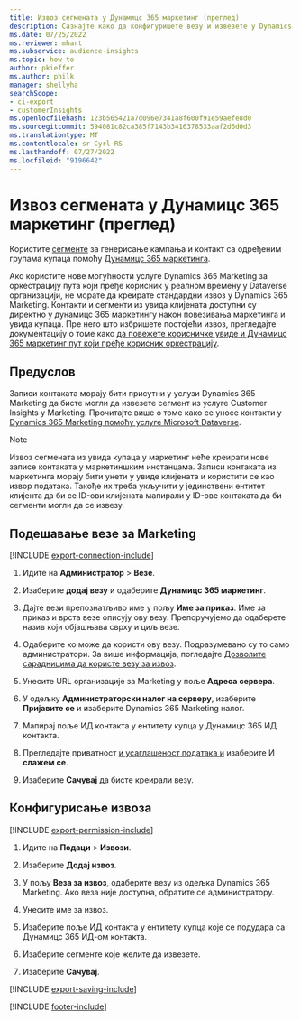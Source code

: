 ```yaml
---
title: Извоз сегмената у Дyнамицс 365 маркетинг (преглед)
description: Сазнајте како да конфигуришете везу и извезете у Dynamics 365 Marketing.
ms.date: 07/25/2022
ms.reviewer: mhart
ms.subservice: audience-insights
ms.topic: how-to
author: pkieffer
ms.author: philk
manager: shellyha
searchScope:
- ci-export
- customerInsights
ms.openlocfilehash: 123b565421a7d096e7341a8f600f91e59aefe8d0
ms.sourcegitcommit: 594081c82ca385f7143b3416378533aaf2d6d0d3
ms.translationtype: MT
ms.contentlocale: sr-Cyrl-RS
ms.lasthandoff: 07/27/2022
ms.locfileid: "9196642"
---
```

# <a name="export-segments-to-dynamics-365-marketing-preview"></a>Извоз сегмената у Дyнамицс 365 маркетинг (преглед)

Користите [сегменте](segments.md) за генерисање кампања и контакт са одређеним групама купаца помоћу [Дyнамицс 365 маркетинга](/dynamics365/marketing/customer-insights-segments).

Ако користите нове могућности услуге Dynamics 365 Marketing за оркестрацију пута који пређе корисник у реалном времену у Dataverse организацији, не морате да креирате стандардни извоз у Dynamics 365 Marketing. Контакти и сегменти из увида клијената доступни су директно у дyнамицс 365 маркетингу након повезивања маркетинга и увида купаца. Пре него што избришете постојећи извоз, прегледајте документацију о томе како [да повежете корисничке увиде и Дyнамицс 365 маркетинг пут који пређе корисник оркестрацију](/dynamics365/marketing/real-time-marketing-ci-profile).

## <a name="prerequisite"></a>Предуслов

Записи контаката морају бити присутни у услузи Dynamics 365 Marketing да бисте могли да извезете сегмент из услуге Customer Insights у Marketing. Прочитајте више о томе како се уносе контакти у [Dynamics 365 Marketing помоћу услуге Microsoft Dataverse](connect-dataverse-managed-lake.md).

> [!NOTE]
> Извоз сегмената из увида купаца у маркетинг неће креирати нове записе контаката у маркетиншким инстанцама. Записи контаката из маркетинга морају бити унети у увиде клијената и користити се као извор података. Такође их треба укључити у јединствени ентитет клијента да би се ID-ови клијената мапирали у ID-ове контаката да би сегменти могли да се извезу.

## <a name="set-up-connection-to-marketing"></a>Подешавање везе за Marketing

[!INCLUDE [export-connection-include](includes/export-connection-admn.md)]

1. Идите на **Администратор** > **Везе**.

1. Изаберите **додај везу** и одаберите **Дyнамицс 365 маркетинг**.

1. Дајте вези препознатљиво име у пољу **Име за приказ**. Име за приказ и врста везе описују ову везу. Препоручујемо да одаберете назив који објашњава сврху и циљ везе.

1. Одаберите ко може да користи ову везу. Подразумевано су то само администратори. За више информација, погледајте [Дозволите сарадницима да користе везу за извоз](connections.md#allow-contributors-to-use-a-connection-for-exports).

1. Унесите URL организације за Marketing у поље **Адреса сервера**.

1. У одељку **Администраторски налог на серверу**, изаберите **Пријавите се** и изаберите Dynamics 365 Marketing налог.

1. Мапирај поље ИД контакта у ентитету купца у Дyнамицс 365 ИД контакта.

1. Прегледајте приватност [и усаглашеност података и](connections.md#data-privacy-and-compliance) изаберите И **слажем се**.

1. Изаберите **Сачувај** да бисте креирали везу.

## <a name="configure-an-export"></a>Конфигурисање извоза

[!INCLUDE [export-permission-include](includes/export-permission.md)]

1. Идите на **Подаци** > **Извози**.

1. Изаберите **Додај извоз**.

1. У пољу **Веза за извоз**, одаберите везу из одељка Dynamics 365 Marketing. Ако веза није доступна, обратите се администратору.

1. Унесите име за извоз.

1. Изаберите поље ИД контакта у ентитету купца које се подудара са Дyнамицс 365 ИД-ом контакта.

1. Изаберите сегменте које желите да извезете.

1. Изаберите **Сачувај**.

[!INCLUDE [export-saving-include](includes/export-saving.md)]

[!INCLUDE [footer-include](includes/footer-banner.md)]
